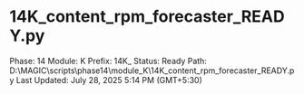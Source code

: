 # 14K_content_rpm_forecaster_READY.py

Phase: 14
Module: K
Prefix: 14K_
Status: Ready
Path: D:\MAGIC\scripts\phase14\module_K\14K_content_rpm_forecaster_READY.py
Last Updated: July 28, 2025 5:14 PM (GMT+5:30)